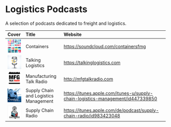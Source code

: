 # Logistics Podcasts

A selection of podcasts dedicated to freight and logistics.

| Cover | Title | Website |
| :------------- |:-------------| :----- |
| ![Containers](containers.png)               | Containers        | https://soundcloud.com/containersfmg |
| ![Talking Logistics](talking-logistics.png) | Talking Logistics | https://talkinglogistics.com |
| ![Manufacturing Talk Radio](manufacturing-talk-radio.png) | Manufacturing Talk Radio | http://mfgtalkradio.com |
| ![Supply Chain and Logistics Management](supply-chain-and-logistics-management.png) | Supply Chain and Logistics Management | https://itunes.apple.com/itunes-u/supply-chain-logistics-management/id447339850 |
| ![Supply Chain Radio](supply-chain-radio.png) | Supply Chain Radio | https://itunes.apple.com/de/podcast/supply-chain-radio/id983423048 |